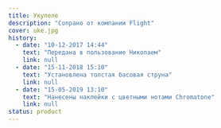 ```yaml
---
title: Укулеле
description: "Сопрано от компании Flight"
cover: uke.jpg
history:
  - date: "10-12-2017 14:44"
    text: "Передана в пользование Николаем"
    link: null
  - date: "15-11-2018 15:10"
    text: "Установлена толстая басовая струна"
    link: null
  - date: "15-05-2019 13:10"
    text: "Нанесены наклейки с цветными нотами Chromatone"
    link: null
status: product
---
```

